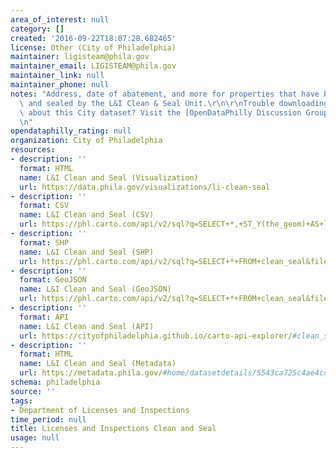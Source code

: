 ```yaml
---
area_of_interest: null
category: []
created: '2016-09-22T18:07:28.682465'
license: Other (City of Philadelphia)
maintainer: ligisteam@phila.gov
maintainer_email: LIGISTEAM@phila.gov
maintainer_link: null
maintainer_phone: null
notes: "Address, date of abatement, and more for properties that have been cleaned\
  \ and sealed by the L&I Clean & Seal Unit.\r\n\r\nTrouble downloading or have questions\
  \ about this City dataset? Visit the [OpenDataPhilly Discussion Group](http://www.phila.gov/data/discuss/)\r\
  \n"
opendataphilly_rating: null
organization: City of Philadelphia
resources:
- description: ''
  format: HTML
  name: L&I Clean and Seal (Visualization)
  url: https://data.phila.gov/visualizations/li-clean-seal
- description: ''
  format: CSV
  name: L&I Clean and Seal (CSV)
  url: https://phl.carto.com/api/v2/sql?q=SELECT+*,+ST_Y(the_geom)+AS+lat,+ST_X(the_geom)+AS+lng+FROM+clean_seal&filename=clean_seal&format=csv&skipfields=cartodb_id
- description: ''
  format: SHP
  name: L&I Clean and Seal (SHP)
  url: https://phl.carto.com/api/v2/sql?q=SELECT+*+FROM+clean_seal&filename=clean_seal&format=shp&skipfields=cartodb_id
- description: ''
  format: GeoJSON
  name: L&I Clean and Seal (GeoJSON)
  url: https://phl.carto.com/api/v2/sql?q=SELECT+*+FROM+clean_seal&filename=clean_seal&format=geojson&skipfields=cartodb_id
- description: ''
  format: API
  name: L&I Clean and Seal (API)
  url: https://cityofphiladelphia.github.io/carto-api-explorer/#clean_seal
- description: ''
  format: HTML
  name: L&I Clean and Seal (Metadata)
  url: https://metadata.phila.gov/#home/datasetdetails/5543ca725c4ae4cd66d3ff68/representationdetails/5e9875c5e5e4450016073dd3/
schema: philadelphia
source: ''
tags:
- Department of Licenses and Inspections
time_period: null
title: Licenses and Inspections Clean and Seal
usage: null
---
```

